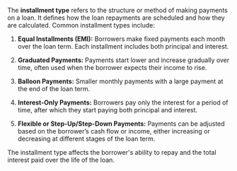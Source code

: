 The **installment type** refers to the structure or method of making payments on a loan. It defines how the loan repayments are scheduled and how they are calculated. Common installment types include:

1. **Equal Installments (EMI):** Borrowers make fixed payments each month over the loan term. Each installment includes both principal and interest.
    
2. **Graduated Payments:** Payments start lower and increase gradually over time, often used when the borrower expects their income to rise.
    
3. **Balloon Payments:** Smaller monthly payments with a large payment at the end of the loan term.
    
4. **Interest-Only Payments:** Borrowers pay only the interest for a period of time, after which they start paying both principal and interest.
    
5. **Flexible or Step-Up/Step-Down Payments:** Payments can be adjusted based on the borrower’s cash flow or income, either increasing or decreasing at different stages of the loan term.

The installment type affects the borrower's ability to repay and the total interest paid over the life of the loan.